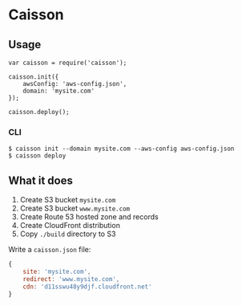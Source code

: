 # Caisson

## Usage

```
var caisson = require('caisson');

caisson.init({
    awsConfig: 'aws-config.json',
    domain: 'mysite.com'
});

caisson.deploy();
```

### CLI

```
$ caisson init --domain mysite.com --aws-config aws-config.json
$ caisson deploy
```

## What it does

1. Create S3 bucket `mysite.com`
2. Create S3 bucket `www.mysite.com`
3. Create Route 53 hosted zone and records
4. Create CloudFront distribution
5. Copy `./build` directory to S3

Write a `caisson.json` file:

```js
{
    site: 'mysite.com',
    redirect: 'www.mysite.com',
    cdn: 'd11sswu48y9djf.cloudfront.net'
}
```